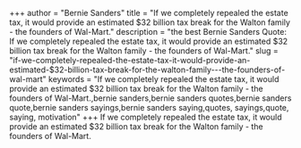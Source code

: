 +++
author = "Bernie Sanders"
title = "If we completely repealed the estate tax, it would provide an estimated $32 billion tax break for the Walton family - the founders of Wal-Mart."
description = "the best Bernie Sanders Quote: If we completely repealed the estate tax, it would provide an estimated $32 billion tax break for the Walton family - the founders of Wal-Mart."
slug = "if-we-completely-repealed-the-estate-tax-it-would-provide-an-estimated-$32-billion-tax-break-for-the-walton-family---the-founders-of-wal-mart"
keywords = "If we completely repealed the estate tax, it would provide an estimated $32 billion tax break for the Walton family - the founders of Wal-Mart.,bernie sanders,bernie sanders quotes,bernie sanders quote,bernie sanders sayings,bernie sanders saying,quotes, sayings,quote, saying, motivation"
+++
If we completely repealed the estate tax, it would provide an estimated $32 billion tax break for the Walton family - the founders of Wal-Mart.
